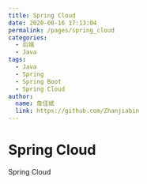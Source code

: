 ```yaml
---
title: Spring Cloud
date: 2020-08-16 17:13:04
permalink: /pages/spring_cloud
categories:
  - 后端
  - Java
tags:
  - Java
  - Spring
  - Spring Boot
  - Spring Cloud
author:
  name: 詹佳斌
  link: https://github.com/Zhanjiabin
---
```

# Spring Cloud

Spring Cloud
<!-- more -->
